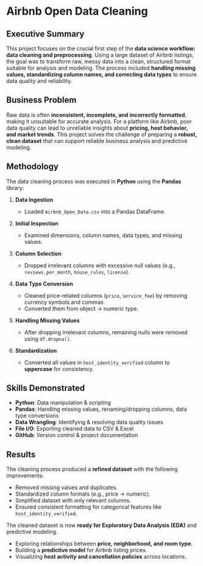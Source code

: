 # Airbnb Open Data Cleaning  

## Executive Summary  
This project focuses on the crucial first step of the **data science workflow: data cleaning and preprocessing**. Using a large dataset of Airbnb listings, the goal was to transform raw, messy data into a clean, structured format suitable for analysis and modeling. The process included **handling missing values, standardizing column names, and correcting data types** to ensure data quality and reliability.  


## Business Problem  
Raw data is often **inconsistent, incomplete, and incorrectly formatted**, making it unsuitable for accurate analysis. For a platform like Airbnb, poor data quality can lead to unreliable insights about **pricing, host behavior, and market trends**. This project solves the challenge of preparing a **robust, clean dataset** that can support reliable business analysis and predictive modeling.  


## Methodology  
The data cleaning process was executed in **Python** using the **Pandas** library:  

1. **Data Ingestion**  
   - Loaded `Airbnb_Open_Data.csv` into a Pandas DataFrame.  

2. **Initial Inspection**  
   - Examined dimensions, column names, data types, and missing values.  

3. **Column Selection**  
   - Dropped irrelevant columns with excessive null values (e.g., `reviews_per_month`, `house_rules`, `license`).  

4. **Data Type Conversion**  
   - Cleaned price-related columns (`price`, `service_fee`) by removing currency symbols and commas.  
   - Converted them from object → numeric type.  

5. **Handling Missing Values**  
   - After dropping irrelevant columns, remaining nulls were removed using `df.dropna()`.  

6. **Standardization**  
   - Converted all values in `host_identity_verified` column to **uppercase** for consistency.  


## Skills Demonstrated  
- **Python**: Data manipulation & scripting  
- **Pandas**: Handling missing values, renaming/dropping columns, data type conversions  
- **Data Wrangling**: Identifying & resolving data quality issues  
- **File I/O**: Exporting cleaned data to CSV & Excel  
- **GitHub**: Version control & project documentation  


## Results  
The cleaning process produced a **refined dataset** with the following improvements:  

- Removed missing values and duplicates.  
- Standardized column formats (e.g., price → numeric).  
- Simplified dataset with only relevant columns.  
- Ensured consistent formatting for categorical features like `host_identity_verified`.  

The cleaned dataset is now **ready for Exploratory Data Analysis (EDA)** and predictive modeling.
- Exploring relationships between **price, neighborhood, and room type**.  
- Building a **predictive model** for Airbnb listing prices.  
- Visualizing **host activity and cancellation policies** across locations.  
